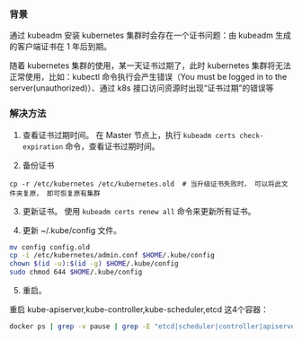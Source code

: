 ### 背景

通过 kubeadm 安装 kubernetes 集群时会存在一个证书问题：由 kubeadm 生成的客户端证书在 1 年后到期。

随着 kubernetes 集群的使用，某一天证书过期了，此时 kubernetes 集群将无法正常使用，比如：kubectl 命令执行会产生错误（You must be logged in to the server(unauthorized)）、通过 k8s 接口访问资源时出现“证书过期”的错误等


### 解决方法
1. 查看证书过期时间。
在 Master 节点上，执行 `kubeadm certs check-expiration` 命令，查看证书过期时间。

2. 备份证书
```
cp -r /etc/kubernetes /etc/kubernetes.old  # 当升级证书失败时， 可以将此文件夹复原， 即可恢复原有集群
```

3. 更新证书。
使用 `kubeadm certs renew all` 命令来更新所有证书。

4. 更新 ~/.kube/config 文件。
```bash
mv config config.old
cp -i /etc/kubernetes/admin.conf $HOME/.kube/config
chown $(id -u):$(id -g) $HOME/.kube/config
sudo chmod 644 $HOME/.kube/config
```

5. 重启。

重启 kube-apiserver,kube-controller,kube-scheduler,etcd 这4个容器：
```bash
docker ps | grep -v pause | grep -E "etcd|scheduler|controller|apiserver" | awk '{print $1}' | awk '{print "docker","restart",$1}' | bash
```